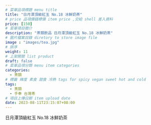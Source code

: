 ```yaml
---
# 菜單品項標題 menu title 
title: "日月潭頂級紅玉 No.18 冰鮮奶茶"
# price 品項價錢標價 item price ,交給 shell 差入資料
price: [150] 
# 菜單項目簡介 
description: "茶類飲品 日月潭頂級紅玉 No.18 冰鮮奶茶"
# 圖片檔案目錄 diretory to store image file
image : "images/tea.jpg"
# 排序
weight: 11 
# 上架開關 list product 
draft: false
# 菜單品項分類 menu item categories 
categories:
  - 茶類
# 標籤 辣度 素食 甜食 冷熱 tags for spicy vegan sweet hot and cold 
tags:
  - 茶類
  - 手奉 台灣茶
# 項目上傳日期 item upload date 
date: 2023-08-11T23:15:07+08:00
---
```


 日月潭頂級紅玉 No.18 冰鮮奶茶
